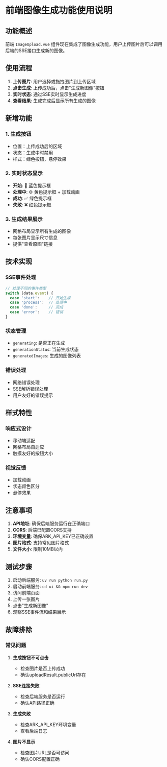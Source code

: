 # 前端图像生成功能使用说明

## 功能概述

前端 `ImageUpload.vue` 组件现在集成了图像生成功能，用户上传图片后可以调用后端的SSE接口生成新的图像。

## 使用流程

1. **上传图片**: 用户选择或拖拽图片到上传区域
2. **点击生成**: 上传成功后，点击"生成新图像"按钮
3. **实时状态**: 通过SSE实时显示生成进度
4. **查看结果**: 生成完成后显示所有生成的图像

## 新增功能

### 1. 生成按钮
- 位置：上传成功后的区域
- 状态：生成中时禁用
- 样式：绿色按钮，悬停效果

### 2. 实时状态显示
- **开始**: 🚀 蓝色提示框
- **处理中**: ⚙️ 黄色提示框 + 加载动画
- **成功**: ✅ 绿色提示框
- **失败**: ❌ 红色提示框

### 3. 生成结果展示
- 网格布局显示所有生成的图像
- 每张图片显示尺寸信息
- 提供"查看原图"链接

## 技术实现

### SSE事件处理
```javascript
// 处理不同的事件类型
switch (data.event) {
  case 'start':    // 开始生成
  case 'process':  // 处理中
  case 'done':     // 完成
  case 'error':    // 错误
}
```

### 状态管理
- `generating`: 是否正在生成
- `generationStatus`: 当前生成状态
- `generatedImages`: 生成的图像列表

### 错误处理
- 网络错误处理
- SSE解析错误处理
- 用户友好的错误提示

## 样式特性

### 响应式设计
- 移动端适配
- 网格布局自适应
- 触摸友好的按钮大小

### 视觉反馈
- 加载动画
- 状态颜色区分
- 悬停效果

## 注意事项

1. **API地址**: 确保后端服务运行在正确端口
2. **CORS**: 后端已配置CORS支持
3. **环境变量**: 确保ARK_API_KEY已正确设置
4. **图片格式**: 支持常见图片格式
5. **文件大小**: 限制10MB以内

## 测试步骤

1. 启动后端服务: `uv run python run.py`
2. 启动前端服务: `cd ui && npm run dev`
3. 访问前端页面
4. 上传一张图片
5. 点击"生成新图像"
6. 观察SSE事件流和结果展示

## 故障排除

### 常见问题

1. **生成按钮不可点击**
   - 检查图片是否上传成功
   - 确认uploadResult.publicUrl存在

2. **SSE连接失败**
   - 检查后端服务是否运行
   - 确认API路径正确

3. **生成失败**
   - 检查ARK_API_KEY环境变量
   - 查看后端日志

4. **图片不显示**
   - 检查图片URL是否可访问
   - 确认CORS配置正确
